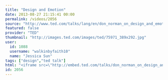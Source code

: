 ```yaml
---
title: "Design and Emotion"
date: 2013-08-27 21:15:41 00:00
permalink: /videos/2056
source: "http://www.ted.com/talks/lang/en/don_norman_on_design_and_emotion.html"
featured: false
provider: "TED"
thumbnail: "http://images.ted.com/images/ted/75971_389x292.jpg"
user:
  id: 1088
  username: "walkinbyfaith10"
  name: "Jessica Sun"
tags: ["design","ted talk"]
html: "<iframe src=\"http://embed.ted.com/talks/don_norman_on_design_and_emotion.html\" width=\"560\" height=\"315\" frameborder=\"0\" scrolling=\"no\" webkitAllowFullScreen mozallowfullscreen allowFullScreen></iframe>"
id: 2056
---
```


